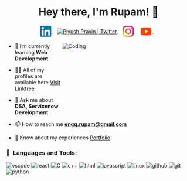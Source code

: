 <h1 align="center">Hey there, I'm Rupam! 👋</h1>
<p align="center">
<a href="https://www.linkedin.com/in/grupam" target="_blank">
  <img align="center" alt="Rupam Ghosh | Linkedin" width="30px" src="https://github.com/GhoshRupam/GhoshRupam/blob/main/Linkedin.svg" />
</a>&nbsp;&nbsp;
<a href="https://twitter.com/RupamGh22481498" target="_blank">
    <img align="center" alt="Piyush Pravin | Twitter" width="30px" src="https://github.com/piyushP7pravin/piyushP7pravin/blob/master/Twitter.svg" />
  </a>&nbsp;&nbsp;
<a href="https://www.instagram.com/rupam1.0" target="_blank">
    <img align="center" alt="Piyush Pravin | Instagram" width="30px" src="https://github.com/GhoshRupam/GhoshRupam/blob/main/Instagram.svg"  />
  </a>&nbsp;&nbsp;
<a href="https://www.youtube.com/channel/UCVz_lDISBaYDUJwm8ze5R1g" target="_blank">
    <img align="center" alt="Piyush Pravin | Instagram" width="35px" src="https://github.com/GhoshRupam/GhoshRupam/blob/main/icons8-youtube.svg" />
  </a>&nbsp;&nbsp;
</p>
<img align="right" alt="Coding" height = "200" width="350" src="https://cdn.dribbble.com/users/1162077/screenshots/3848914/programmer.gif">

- 🌱 I’m currently learning **Web Development**
  
- 👨‍💻 All of my profiles are available here <a href="https://linktr.ee/rupam_ghosh" target="_blank">Visit Linktree</a>

- 💬 Ask me about **DSA, Servicenow Development**

- 📫 How to reach me **engg.rupam@gmail.com**

- 📄 Know about my experiences <a href="https://rupamghosh.netlify.app" target="_blank"> Portfolio </a>

<h3 align="left">🚀 &nbsp;Languages and Tools:</h3>
<p align="left">
<img src="https://cdn.jsdelivr.net/gh/devicons/devicon/icons/vscode/vscode-original.svg" alt="vscode" width="30" height="30"/>
<img src="https://cdn.jsdelivr.net/gh/devicons/devicon/icons/react/react-original.svg" alt="react" width="40" height="30"/>
<img src="https://cdn.jsdelivr.net/gh/devicons/devicon/icons/c/c-original.svg" alt="C" width="30" height="30"/>
<img src="https://cdn.jsdelivr.net/gh/devicons/devicon/icons/cplusplus/cplusplus-original.svg" alt="c++" width="30" height="30"/>
<img src="https://cdn.jsdelivr.net/gh/devicons/devicon/icons/html5/html5-original.svg" alt="html" alt="html"  width="30" height="30"/>
<img src="https://cdn.jsdelivr.net/gh/devicons/devicon/icons/javascript/javascript-original.svg"  alt="javascript" width="30" height="30"/>
<img src="https://cdn.jsdelivr.net/gh/devicons/devicon/icons/linux/linux-original.svg" alt="linux"  width="30" height="30"/>
<img src="https://cdn.jsdelivr.net/gh/devicons/devicon/icons/github/github-original.svg" alt="github"  width="30" height="30"/>
<img src="https://cdn.jsdelivr.net/gh/devicons/devicon/icons/git/git-original.svg" alt="git" width="30" height="30"/>
<img src="https://cdn.jsdelivr.net/gh/devicons/devicon/icons/python/python-original.svg" alt="python" width="30" height="30" />
</p>
